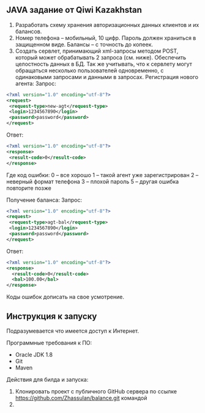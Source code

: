 ## JAVA задание от Qiwi Kazakhstan

1.	Разработать схему хранения авторизационных данных клиентов и их балансов.
2.	Номер телефона – мобильный, 10 цифр. Пароль должен храниться в защищенном виде. Балансы – с точность до копеек. 
3. Создать сервлет, принимающий xml-запросы методом POST, который может обрабатывать 2 запроса (см. ниже). Обеспечить целостность данных в БД. Так же учитывать, что к сервлету могут обращаться несколько  пользователей одновременно, с одинаковыми запросами и данными в запросах.
 Регистрация нового агента:
Запрос:
```xml
<?xml version="1.0" encoding="utf-8"?>
<request>
 <request-type>new-agt</request-type>
 <login>1234567890</login> 
 <password>password</password> 
</request>
```
Ответ:
```xml 
<?xml version="1.0" encoding="utf-8"?>
<response>
 <result-code>0</result-code>
</response>
```
Где код ошибки:
 0  – все хорошо
 1  – такой агент уже  зарегистрирован
 2 – неверный формат телефона
 3 – плохой пароль
 5 – другая ошибка повторите позже

Получение баланса:
Запрос:
```xml
<?xml version="1.0" encoding="utf-8"?>
<request>
 <request-type>agt-bal</request-type>
 <login>1234567890</login> 
 <password>password</password> 
</request>
```
Ответ:
```xml
<?xml version="1.0" encoding="utf-8"?>
<response>
  <result-code>0</result-code>
  <bal>100.00</bal>
</response>
```
Коды ошибок дописать на свое усмотрение.

## Инструкция к запуску

Подразумевается что имеется доступ к Интернет.

Программные требования к ПО:
- Oracle JDK 1.8
- Git
- Maven

Действия для билда и запуска:
1. Клонировать проект с публичного GitHub сервера по ссылке https://github.com/Zhassulan/balance.git командой 
2. 